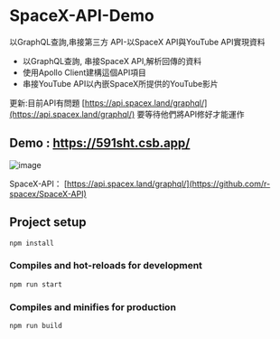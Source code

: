 # SpaceX-API-Demo
以GraphQL查詢,串接第三方 API-以SpaceX API與YouTube API實現資料

- 以GraphQL查詢, 串接SpaceX API,解析回傳的資料
- 使用Apollo Client建構這個API項目
- 串接YouTube API以內嵌SpaceX所提供的YouTube影片

更新:目前API有問題 [https://api.spacex.land/graphql/](https://api.spacex.land/graphql/)
要等待他們將API修好才能運作

## Demo : https://591sht.csb.app/

![image](https://user-images.githubusercontent.com/60773919/181186328-826823d5-a1d7-44e4-9337-212075938051.png)

SpaceX-API： [https://api.spacex.land/graphql/](https://github.com/r-spacex/SpaceX-API)





## Project setup
```
npm install
```

### Compiles and hot-reloads for development
```
npm run start
```

### Compiles and minifies for production
```
npm run build
```

